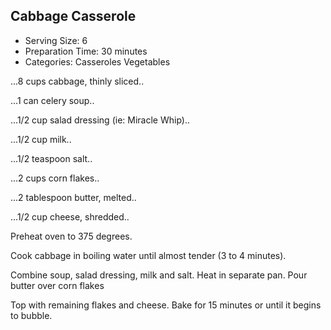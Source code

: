 ## Cabbage Casserole
* Serving Size: 6
* Preparation Time: 30 minutes
* Categories: Casseroles Vegetables

...8   cups cabbage, thinly sliced..

...1   can celery soup..

...1/2 cup salad dressing (ie: Miracle Whip)..

...1/2 cup milk..

...1/2 teaspoon salt..

...2   cups corn flakes..

...2   tablespoon butter, melted..

...1/2 cup cheese, shredded..

Preheat oven to 375 degrees.

Cook cabbage in boiling water until almost tender (3 to 4 minutes).

Combine soup, salad dressing, milk and salt. Heat in separate pan. Pour butter
over corn flakes

Top with remaining flakes and cheese. Bake for 15 minutes or until it begins to bubble.
